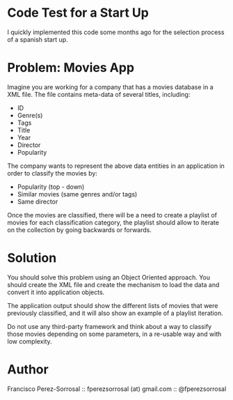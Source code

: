 Code Test for a Start Up
========================

I quickly implemented this code some months ago for the selection process of a spanish start up.

Problem: Movies App
===================

Imagine you are working for a company that has a movies database in a XML file. The file contains meta-data of several titles, including:
- ID 
- Genre(s) 
- Tags 
- Title 
- Year 
- Director 
- Popularity

The company wants to represent the above data entities in an application in order to classify the movies by:
- Popularity (top - down) 
- Similar movies (same genres and/or tags) 
- Same director

Once the movies are classified, there will be a need to create a playlist of movies for each classification category, the playlist should allow to iterate on the collection by going backwards or forwards.

Solution
========

You should solve this problem using an Object Oriented approach. You should create the XML file and create the mechanism to load the data and convert it into application objects.

The application output should show the different lists of movies that were previously classified, and it will also show an example of a playlist iteration.

Do not use any third-party framework and think about a way to classify those movies depending on some parameters, in a re-usable way and with low complexity.

Author
======

Francisco Perez-Sorrosal :: fperezsorrosal (at) gmail.com :: @fperezsorrosal
